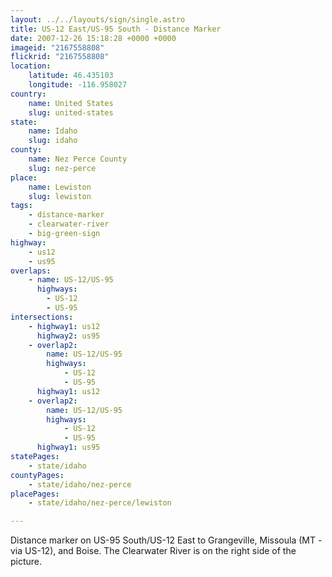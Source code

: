 ```yaml
---
layout: ../../layouts/sign/single.astro
title: US-12 East/US-95 South - Distance Marker
date: 2007-12-26 15:18:28 +0000 +0000
imageid: "2167558808"
flickrid: "2167558808"
location:
    latitude: 46.435103
    longitude: -116.958027
country:
    name: United States
    slug: united-states
state:
    name: Idaho
    slug: idaho
county:
    name: Nez Perce County
    slug: nez-perce
place:
    name: Lewiston
    slug: lewiston
tags:
    - distance-marker
    - clearwater-river
    - big-green-sign
highway:
    - us12
    - us95
overlaps:
    - name: US-12/US-95
      highways:
        - US-12
        - US-95
intersections:
    - highway1: us12
      highway2: us95
    - overlap2:
        name: US-12/US-95
        highways:
            - US-12
            - US-95
      highway1: us12
    - overlap2:
        name: US-12/US-95
        highways:
            - US-12
            - US-95
      highway1: us95
statePages:
    - state/idaho
countyPages:
    - state/idaho/nez-perce
placePages:
    - state/idaho/nez-perce/lewiston

---
```

Distance marker on US-95 South/US-12 East to Grangeville, Missoula (MT - via US-12), and Boise.  The Clearwater River is on the right side of the picture.